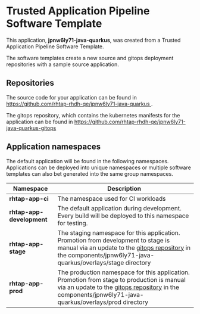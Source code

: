 # Trusted Application Pipeline Software Template

This application, **jpnw6ly71-java-quarkus**, was created from a Trusted Application Pipeline Software Template.

The software templates create a new source and gitops deployment repositories with a sample source application. 

## Repositories

The source code for your application can be found in [https://github.com/rhtap-rhdh-qe/jpnw6ly71-java-quarkus ](https://github.com/rhtap-rhdh-qe/jpnw6ly71-java-quarkus ).
 
The gitops repository, which contains the kubernetes manifests for the application can be found in 
[https://github.com/rhtap-rhdh-qe/jpnw6ly71-java-quarkus-gitops ](https://github.com/rhtap-rhdh-qe/jpnw6ly71-java-quarkus-gitops ) 

## Application namespaces 

The default application will be found in the following namespaces. Applications can be deployed into unique namespaces or multiple software templates can also bet generated into the same group namespaces.  

|  Namespace   |  Description   |  
| -------- | -------- |
| **rhtap-app-ci** | The namespace used for CI workloads |
| **rhtap-app-development** | The default application during development. Every build will be deployed to this namespace for testing. |
| **rhtap-app-stage** | The staging namespace for this application. Promotion from development to stage is manual via an update to the [gitops repository](https://github.com/rhtap-rhdh-qe/jpnw6ly71-java-quarkus-gitops ) in the components/jpnw6ly71-java-quarkus/overlays/stage directory |
| **rhtap-app-prod** | The production namespace for this application. Promotion from stage to production is manual via an update to the [gitops repository](https://github.com/rhtap-rhdh-qe/jpnw6ly71-java-quarkus-gitops ) in the components/jpnw6ly71-java-quarkus/overlays/prod directory |